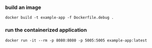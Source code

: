 ### build an image
```
docker build -t example-app -f Dockerfile.debug .
```

### run the containerized application
```
docker run -it --rm -p 8080:8080 -p 5005:5005 example-app:latest
```